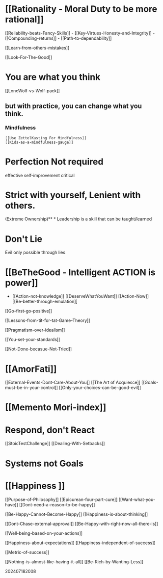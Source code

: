 # [[Rationality - Moral Duty to be more rational]]

[[Reliability-beats-Fancy-Skills]]
	- [[Key-Virtues-Honesty-and-Integrity]]
	- [[Compounding-returns]]
	- [[Path-to-dependability]]

[[Learn-from-others-mistakes]]

[[Look-For-The-Good]]

# You are what you think

[[LoneWolf-vs-Wolf-pack]]

## but with practice, you can change what you think.

### Mindfulness
	[[Use ZettelKasting For Mindfulness]]
	[[Kids-as-a-mindfulness-gauge]]

# Perfection Not required
effective self-improvement critical

# Strict with yourself, Lenient with others.
(Extreme Ownership)**
	*  Leadership is a skill that can be taught/learned

# Don't Lie
 Evil only possible through lies

# [[BeTheGood - Intelligent ACTION is power]]

* [[Action-not-knowledge]]
	[[DeserveWhatYouWant]]
	[[Action-Now]]
	[[Be-better-through-emulation]]


[[Go-first-go-positive]]

[[Lessons-from-tit-for-tat-Game-Theory]]

[[Pragmatism-over-idealism]]

[[You-set-your-standards]]

[[Not-Done-becasue-Not-Tried]]


# [[AmorFati]]

[[External-Events-Dont-Care-About-You]]
[[The Art of Acquiesce]]
[[Goals-must-be-in-your-control]]
[[Only-your-choices-can-be-good-evil]]


# [[Memento Mori-index]]




# Respond, don't React


[[StoicTestChallenge]]
[[Dealing-With-Setbacks]]

# Systems not Goals


# [[Happiness ]]


[[Purpose-of-Philosophy]]
[[Epicurean-four-part-cure]]
[[Want-what-you-have]]
[[Dont-need-a-reason-to-be-happy]]

[[Be-Happy-Cannot-Become-Happy]]
[[Happiness-is-about-thinking]]


[[Dont-Chase-external-approval]]
[[Be-Happy-with-right-now-all-there-is]]

[[Well-being-based-on-your-actions]]

[[Happiness-about-expectations]]
[[Happiness-independent-of-success]]

[[Metric-of-success]]

[[Nothing-is-almost-like-having-it-all]]
[[Be-Rich-by-Wanting-Less]]

202407182008
